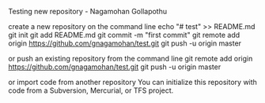 Testing new repository - Nagamohan Gollapothu

create a new repository on the command line
echo "# test" >> README.md
git init
git add README.md
git commit -m "first commit"
git remote add origin https://github.com/gnagamohan/test.git
git push -u origin master

or push an existing repository from the command line
git remote add origin https://github.com/gnagamohan/test.git
git push -u origin master

or import code from another repository
You can initialize this repository with code from a Subversion, Mercurial, or TFS project.
